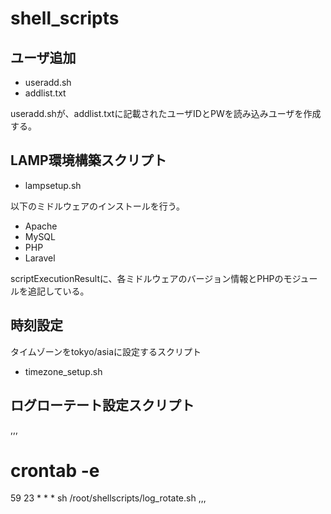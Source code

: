 # shell_scripts

## ユーザ追加
- useradd.sh
- addlist.txt

useradd.shが、addlist.txtに記載されたユーザIDとPWを読み込みユーザを作成する。

## LAMP環境構築スクリプト
- lampsetup.sh

以下のミドルウェアのインストールを行う。

  - Apache
  - MySQL
  - PHP
  - Laravel

scriptExecutionResultに、各ミドルウェアのバージョン情報とPHPのモジュールを追記している。

## 時刻設定
タイムゾーンをtokyo/asiaに設定するスクリプト
- timezone_setup.sh

## ログローテート設定スクリプト

,,,
# crontab -e
59 23 * * * sh /root/shellscripts/log_rotate.sh
,,,
